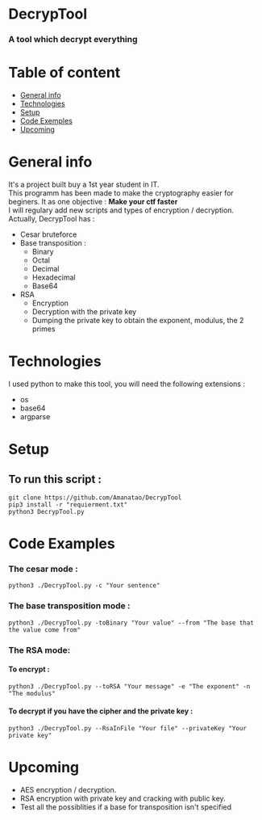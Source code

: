 # DecrypTool
### A tool which decrypt everything

# Table of content
* [General info](#general-info)
* [Technologies](#technologies)
* [Setup](#setup)
* [Code Exemples](#code-examples)
* [Upcoming](#upcoming)

# General info
It's a project built buy a 1st year student in IT.<br>
This programm has been made to make the cryptography easier for beginers. It as one objective :
**Make your ctf faster**<br>
I will regulary add new scripts and types of encryption / decryption.
Actually, DecrypTool has :
* Cesar bruteforce
* Base transposition : 
    * Binary
    * Octal
    * Decimal
    * Hexadecimal
    * Base64
* RSA 
    * Encryption
    * Decryption with the private key
    * Dumping the private key to obtain the exponent, modulus, the 2 primes

# Technologies
I used python to make this tool, you will need the following extensions :
* os
* base64
* argparse

# Setup
## To run this script :
`git clone https://github.com/Amanatao/DecrypTool`<br>
`pip3 install -r "requierment.txt"`<br>
`python3 DecrypTool.py`

# Code Examples
### The cesar mode :<br>
`python3 ./DecrypTool.py -c "Your sentence"`

### The base transposition mode : <br>
`python3 ./DecrypTool.py -toBinary "Your value" --from "The base that the value come from"`

### The RSA mode:<br>
#### To encrypt :<bR>
`python3 ./DecrypTool.py --toRSA "Your message" -e "The exponent" -n "The modulus"`

####  To decrypt if you have the cipher and the private key :<br>
`python3 ./DecrypTool.py --RsaInFile "Your file" --privateKey "Your private key"`

# Upcoming
* AES encryption / decryption.
* RSA encryption with private key and cracking with public key.
* Test all the possiblities if a base for transposition isn't specified
